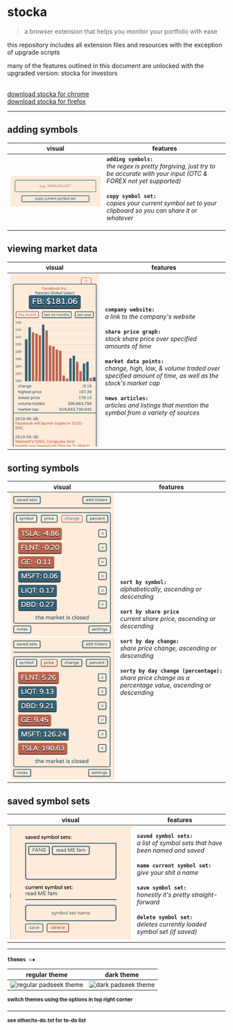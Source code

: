 # stocka
>a browser extension that helps you monitor your portfolio with ease


this repository includes all extension files and resources with the exception of upgrade scripts

many of the features outlined in this document are unlocked with the upgraded version: stocka for investors

<br/>[download stocka for chrome](https://aaronchapman.github.io/padseek)
<br/>[download stocka for firefox](https://aaronchapman.github.io/padseek)

---

## adding symbols

visual | features
--- | ---
![adding symbols](stocka-extension/images/screenshots/readme/add-copy.png "adding symbols") | **`adding symbols:`**<br/>_the regex is pretty forgiving, just try to be accurate with your input (OTC & FOREX not yet supported)_<br/><br/>**`copy symbol set:`**<br/>_copies your current symbol set to your clipboard so you can share it or whatever_<br/><br/>


## viewing market data

visual | features
--- | ---
![market data](stocka-extension/images/screenshots/readme/market-data.png  "market data") | **`company website:`**<br/>_a link to the company's website_<br/><br/>**`share price graph:`**<br/>_stock share price over specified amounts of time_<br/><br/>**`market data points:`**<br/>_change, high, low, & volume traded over specified amount of time, as well as the stock's market cap_<br/><br/>**`news articles:`**<br/>_articles and listings that mention the symbol from a variety of sources_


## sorting symbols

visual | features
--- | ---
![sorting symbols](stocka-extension/images/screenshots/readme/sort-1.png "sorting symbol set")<br/>![sorting symbols](stocka-extension/images/screenshots/readme/sort-2.png "sorting symbol set") | **`sort by symbol:`**<br/>_alphabetically, ascending or descending_<br/><br/>**`sort by share price`**<br/>_current share price, ascending or descending_<br/><br/>**`sort by day change:`**<br/>_share price change, ascending or descending_<br/><br/>**`sorty by day change (percentage):`**<br/>_share price change as a percentage value, ascending or descending_


## saved symbol sets

visual | features
--- | ---
![sorting symbols](stocka-extension/images/screenshots/readme/saved-sets.png "saved symbol sets") | **`saved symbol sets:`**<br/>_a list of symbol sets that have been named and saved_<br/><br/>**`name current symbol set:`**<br/>_give your shit a name_<br/><br/>**`save symbol set:`**<br/>_honestly it's pretty straight-forward_<br/><br/>**`delete symbol set:`**<br/>_deletes currently loaded symbol set (if saved)_

---

**`themes ▫️▪️`**

regular theme | dark theme
--- | ---
![regular padseek theme](images/README/regular-theme.png "regular padseek theme") | ![dark padseek theme](images/README/dark-theme.png "dark padseek theme")

<sup>**switch themes using the options in top right corner**</sup>

---

<sup>**see other/to-do.txt for to-do list**</sup>